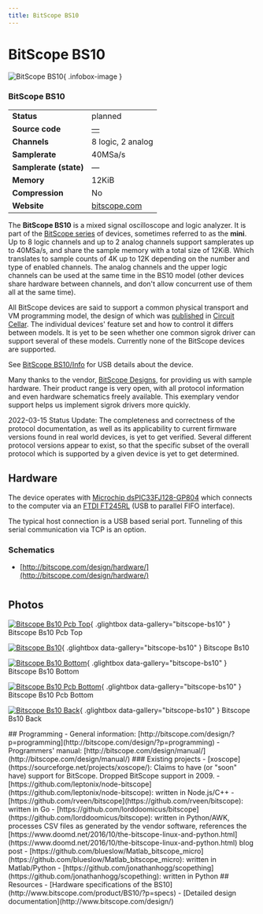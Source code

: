 ```yaml
---
title: BitScope BS10
---
```


# BitScope BS10

<div class="infobox" markdown>

![BitScope BS10](./img/BitScope_BS10_PCB_top.jpg){ .infobox-image }

### BitScope BS10

| | |
|---|---|
| **Status** | planned |
| **Source code** | [—](https://github.com/OpenTraceLab/OpenTraceCapture/tree/main/src/hardware/—) |
| **Channels** | 8 logic, 2 analog |
| **Samplerate** | 40MSa/s |
| **Samplerate (state)** | — |
| **Memory** | 12KiB |
| **Compression** | No |
| **Website** | [bitscope.com](http://www.bitscope.com/product/BS10/) |

</div>

The **BitScope BS10** is a mixed signal oscilloscope and logic analyzer. It is part of the [BitScope series](http://www.bitscope.com/product/) of devices, sometimes referred to as the **mini**. Up to 8 logic channels and up to 2 analog channels support samplerates up to 40MSa/s, and share the sample memory with a total size of 12KiB. Which translates to sample counts of 4K up to 12K depending on the number and type of enabled channels. The analog channels and the upper logic channels can be used at the same time in the BS10 model  (other devices share hardware between channels, and don't allow concurrent use of them all at the same time).

All BitScope devices are said to support a common physical transport and VM programming model, the design of which was [published](http://bitscope.com/download/files/CircuitCellar.pdf) in [Circuit Cellar](http://circuitcellar.com/). The individual devices' feature set and how to control it differs between models. It is yet to be seen whether one common sigrok driver can support several of these models. Currently none of the BitScope devices are supported.

See [BitScope BS10/Info](https://sigrok.org/wiki/BitScope_BS10/Info) for USB details about the device.

Many thanks to the vendor, [BitScope Designs](http://www.bitscope.com/), for providing us with sample hardware. Their product range is very open, with all protocol information and even hardware schematics freely available. This exemplary vendor support helps us implement sigrok drivers more quickly.

2022-03-15 Status Update: The completeness and correctness of the protocol documentation, as well as its applicability to current firmware versions found in real world devices, is yet to get verified. Several different protocol versions appear to exist, so that the specific subset of the overall protocol which is supported by a given device is yet to get determined.

## Hardware

The device operates with [Microchip dsPIC33FJ128-GP804](https://www.microchip.com/wwwproducts/en/dsPIC33FJ128GP804)
which connects to the computer via an
[FTDI FT245RL](http://www.ftdichip.com/Products/ICs/FT245R.htm) (USB to parallel FIFO interface).

The typical host connection is a USB based serial port. Tunneling of this serial communication via TCP is an option.

### Schematics
- [http://bitscope.com/design/hardware/](http://bitscope.com/design/hardware/)
#
## Photos

<div class="photo-grid" markdown>

[![Bitscope Bs10 Pcb Top](./img/BitScope_BS10_PCB_top.jpg)](./img/BitScope_BS10_PCB_top.jpg "Bitscope Bs10 Pcb Top"){ .glightbox data-gallery="bitscope-bs10" }
<span class="caption">Bitscope Bs10 Pcb Top</span>

[![Bitscope Bs10](./img/BitScope_BS10.jpg)](./img/BitScope_BS10.png "Bitscope Bs10"){ .glightbox data-gallery="bitscope-bs10" }
<span class="caption">Bitscope Bs10</span>

[![Bitscope Bs10 Bottom](./img/BitScope_BS10_bottom.jpg)](./img/BitScope_BS10_bottom.png "Bitscope Bs10 Bottom"){ .glightbox data-gallery="bitscope-bs10" }
<span class="caption">Bitscope Bs10 Bottom</span>

[![Bitscope Bs10 Pcb Bottom](./img/BitScope_BS10_PCB_bottom.jpg)](./img/BitScope_BS10_PCB_bottom.jpg "Bitscope Bs10 Pcb Bottom"){ .glightbox data-gallery="bitscope-bs10" }
<span class="caption">Bitscope Bs10 Pcb Bottom</span>

[![Bitscope Bs10 Back](./img/BitScope_BS10_back.jpg)](./img/BitScope_BS10_back.png "Bitscope Bs10 Back"){ .glightbox data-gallery="bitscope-bs10" }
<span class="caption">Bitscope Bs10 Back</span>

</div>
## Programming
- General information: [http://bitscope.com/design/?p=programming](http://bitscope.com/design/?p=programming)
- Programmers' manual: [http://bitscope.com/design/manual/](http://bitscope.com/design/manual/)
### Existing projects
- [xoscope](https://sourceforge.net/projects/xoscope/): Claims to have (or "soon" have) support for BitScope. Dropped BitScope support in 2009.
- [https://github.com/leptonix/node-bitscope](https://github.com/leptonix/node-bitscope): written in Node.js/C++
- [https://github.com/rveen/bitscope](https://github.com/rveen/bitscope): written in Go
- [https://github.com/lorddoomicus/bitscope](https://github.com/lorddoomicus/bitscope): written in Python/AWK, processes CSV files as generated by the vendor software, references the [https://www.doomd.net/2016/10/the-bitscope-linux-and-python.html](https://www.doomd.net/2016/10/the-bitscope-linux-and-python.html) blog post
- [https://github.com/blueslow/Matlab_bitscope_micro](https://github.com/blueslow/Matlab_bitscope_micro): written in Matlab/Python
- [https://github.com/jonathanhogg/scopething](https://github.com/jonathanhogg/scopething): written in Python
## Resources
- [Hardware specifications of the BS10](http://www.bitscope.com/product/BS10/?p=specs)
- [Detailed design documentation](http://www.bitscope.com/design/)

